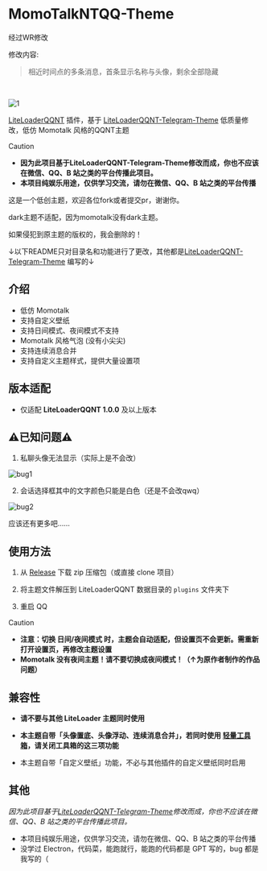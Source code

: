 # MomoTalkNTQQ-Theme

经过WR修改

修改内容:
> 相近时间点的多条消息，首条显示名称与头像，剩余全部隐藏

<br>

![1](screenshot/1.png)

[LiteLoaderQQNT](https://github.com/mo-jinran/LiteLoaderQQNT) 插件，基于 [LiteLoaderQQNT-Telegram-Theme](https://github.com/festoney8/LiteLoaderQQNT-Telegram-Theme/tree/v4) 低质量修改，低仿 Momotalk 风格的QQNT主题


> [!CAUTION]
>
> -   **因为此项目基于LiteLoaderQQNT-Telegram-Theme修改而成，你也不应该在微信、QQ、B 站之类的平台传播此项目。**
> -   **本项目纯娱乐用途，仅供学习交流，请勿在微信、QQ、B 站之类的平台传播**

这是一个低创主题，欢迎各位fork或者提交pr，谢谢你。

dark主题不适配，因为momotalk没有dark主题。

如果侵犯到原主题的版权的，我会删除的！

↓以下README只对目录名和功能进行了更改，其他都是[LiteLoaderQQNT-Telegram-Theme](https://github.com/festoney8/LiteLoaderQQNT-Telegram-Theme/tree/v4) 编写的↓


## 介绍

-   低仿 Momotalk
-   支持自定义壁纸
-   支持日间模式、夜间模式不支持
-   Momotalk 风格气泡 (没有小尖尖)
-   支持连续消息合并
-   支持自定义主题样式，提供大量设置项

## 版本适配

-   仅适配 **LiteLoaderQQNT 1.0.0** 及以上版本

## ⚠已知问题⚠

1. 私聊头像无法显示（实际上是不会改）

![bug1](screenshot/bug_1.png)

2. 会话选择框其中的文字颜色只能是白色（还是不会改qwq）

![bug2](screenshot/bug_2.png)

应该还有更多吧……

## 使用方法

1.  从 [Release](https://github.com/MiyakoLol/MomoTalkNTQQ-Theme/releases) 下载 zip 压缩包（或直接 clone 项目）

2.  将主题文件解压到 LiteLoaderQQNT 数据目录的 `plugins` 文件夹下

3.  重启 QQ

> [!CAUTION]
>
> -   **注意：切换 日间/夜间模式 时，主题会自动适配，但设置页不会更新。需重新打开设置页，再修改主题设置**
> -   **Momotalk 没有夜间主题！请不要切换成夜间模式！（↑为原作者制作的作品问题）**

## 兼容性

-   **请不要与其他 LiteLoader 主题同时使用**

-   **本主题自带「头像置底、头像浮动、连续消息合并」，若同时使用 [轻量工具箱](https://github.com/xiyuesaves/LiteLoaderQQNT-lite_tools)，请关闭工具箱的这三项功能**

-   本主题自带「自定义壁纸」功能，不必与其他插件的自定义壁纸同时启用

## 其他

*因为此项目基于[LiteLoaderQQNT-Telegram-Theme](https://github.com/festoney8/LiteLoaderQQNT-Telegram-Theme/tree/v4)修改而成，你也不应该在微信、QQ、B 站之类的平台传播此项目。*

-   本项目纯娱乐用途，仅供学习交流，请勿在微信、QQ、B 站之类的平台传播
-   没学过 Electron，代码菜，能跑就行，能跑的代码都是 GPT 写的，bug 都是我写的（
